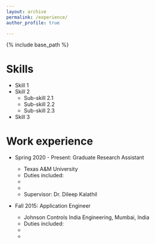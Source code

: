 ```yaml
---
layout: archive
permalink: /experience/
author_profile: true

---
```


{% include base_path %}

Skills
======
* Skill 1
* Skill 2
  * Sub-skill 2.1
  * Sub-skill 2.2
  * Sub-skill 2.3
* Skill 3

Work experience
======
* Spring 2020 - Present: Graduate Research Assistant
  * Texas A&M University
  * Duties included: 
   * 
   *
  * Supervisor: Dr. Dileep Kalathil

* Fall 2015: Application Engineer
  * Johnson Controls India Engineering, Mumbai, India
  * Duties included: 
   * 
   *
 
  



  

  

  

